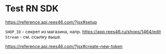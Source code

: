 # Test RN SDK

https://reference.api.rees46.com/?jsx#setup

`SHOP_ID` - секрет из магазина, напр. https://app.rees46.ru/shops/1464/edit
`Stream` - см. ссылку выше.

https://reference.api.rees46.com/?jsx#create-new-token

